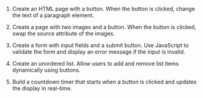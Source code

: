 1. Create an HTML page with a button. When the button is clicked, change the text of a paragraph element.

2. Create a page with two images and a button. When the button is clicked, swap the source attribute of the images.

3. Create a form with input fields and a submit button. Use JavaScript to validate the form and display an error message if the input is invalid.

4. Create an unordered list. Allow users to add and remove list items dynamically using buttons.

5. Build a countdown timer that starts when a button is clicked and updates the display in real-time.
